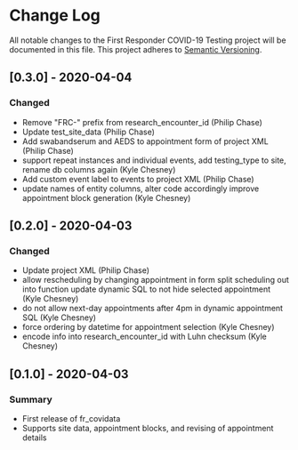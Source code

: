 # Change Log
All notable changes to the First Responder COVID-19 Testing project will be documented in this file.
This project adheres to [Semantic Versioning](http://semver.org/).


## [0.3.0] - 2020-04-04
### Changed
- Remove "FRC-" prefix from research_encounter_id (Philip Chase)
- Update test_site_data (Philip Chase)
- Add swabandserum and AEDS to appointment form of project XML (Philip Chase)
- support repeat instances and individual events, add testing_type to site, rename db columns again (Kyle Chesney)
- Add custom event label to events to project XML (Philip Chase)
- update names of entity columns, alter code accordingly improve appointment block generation (Kyle Chesney)


## [0.2.0] - 2020-04-03
### Changed
- Update project XML (Philip Chase)
- allow rescheduling by changing appointment in form split scheduling out into function update dynamic SQL to not hide selected appointment (Kyle Chesney)
- do not allow next-day appointments after 4pm in dynamic appointment SQL (Kyle Chesney)
- force ordering by datetime for appointment selection (Kyle Chesney)
- encode info into research_encounter_id with Luhn checksum (Kyle Chesney)


## [0.1.0] - 2020-04-03
### Summary
 - First release of fr_covidata
 - Supports site data, appointment blocks, and revising of appointment details
